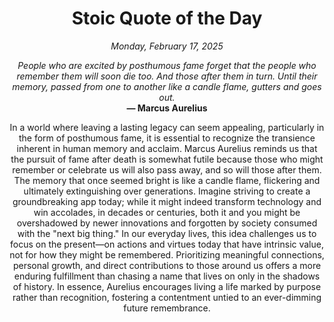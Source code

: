 <h1 align="center">Stoic Quote of the Day</h1>
<p align="center"><em><!--date-start-->Monday, February 17, 2025<!--date-end--></em></p>
<p align="center">
    <em><!--START_SECTION:quote-text-->
People who are excited by posthumous fame forget that the people who remember them will soon die too. And those after them in turn. Until their memory, passed from one to another like a candle flame, gutters and goes out.
<!--END_SECTION:quote-text--></em><br>
    <strong>— <!--START_SECTION:quote-author-->
Marcus Aurelius
<!--END_SECTION:quote-author--></strong>
</p>

<p align="center" style="max-width:600px;margin:0 auto;">
<!--START_SECTION:quote-interpretation-->
In a world where leaving a lasting legacy can seem appealing, particularly in the form of posthumous fame, it is essential to recognize the transience inherent in human memory and acclaim. Marcus Aurelius reminds us that the pursuit of fame after death is somewhat futile because those who might remember or celebrate us will also pass away, and so will those after them. The memory that once seemed bright is like a candle flame, flickering and ultimately extinguishing over generations. Imagine striving to create a groundbreaking app today; while it might indeed transform technology and win accolades, in decades or centuries, both it and you might be overshadowed by newer innovations and forgotten by society consumed with the "next big thing." In our everyday lives, this idea challenges us to focus on the present—on actions and virtues today that have intrinsic value, not for how they might be remembered. Prioritizing meaningful connections, personal growth, and direct contributions to those around us offers a more enduring fulfillment than chasing a name that lives on only in the shadows of history. In essence, Aurelius encourages living a life marked by purpose rather than recognition, fostering a contentment untied to an ever-dimming future remembrance.
<!--END_SECTION:quote-interpretation-->
</p>
